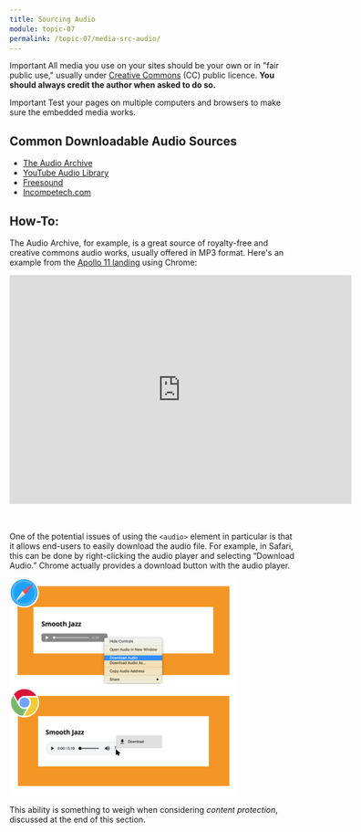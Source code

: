 ```yaml
---
title: Sourcing Audio
module: topic-07
permalink: /topic-07/media-src-audio/
---
```


<div class="divider-heading"></div>

<span class="label label-danger">Important</span> All media you use on your sites should be your own or in "fair public use," usually under [Creative Commons](https://creativecommons.org/) (CC) public licence. **You should always credit the author when asked to do so.**

<span class="label label-danger">Important</span> Test your pages on multiple computers and browsers to make sure the embedded media works.


## Common Downloadable Audio Sources

- [The Audio Archive](https://archive.org/details/audio)
- [YouTube Audio Library](https://www.youtube.com/audiolibrary/music)
- [Freesound](https://freesound.org/)
- [Incompetech.com](https://incompetech.com/music/royalty-free/collections.php)


## How-To:

The Audio Archive, for example, is a great source of royalty-free and creative commons audio works, usually offered in MP3 format.
Here's an example from the [Apollo 11 landing](https://archive.org/details/SVS-3044) using Chrome:


<div style="width: 600px; margin:auto">
  <div style="padding:66.91% 0 0 0;position:relative;"><iframe src="https://archive.org/embed/SVS-3044" style="position:absolute;top:0;left:0;width:100%;height:100%;" frameborder="0" webkitallowfullscreen mozallowfullscreen allowfullscreen></iframe></div>
</div>
<br><br>


One of the potential issues of using the `<audio>` element in particular is that it allows end-users to easily download the audio file. For example, in Safari, this can be done by right-clicking the audio player and selecting “Download Audio.” Chrome actually provides a download button with the audio player.


<img src="../img/download-audio-safari.png" alt="audio file with download option selected in Safari" title="Easy Download in Safari" width="400" />


<img src="../img/download-audio-chrome.png" alt="audio file with download button selected in Chrome" title="Easy Download in Chrome" width="400" />


This ability is something to weigh when considering _content protection_, discussed at the end of this section.
